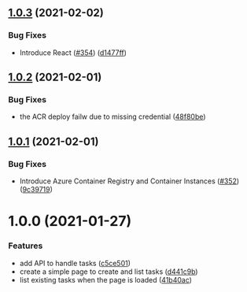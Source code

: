 ## [1.0.3](https://github.com/KengoTODA/gradle-boilerplate/compare/v1.0.2...v1.0.3) (2021-02-02)


### Bug Fixes

* Introduce React ([#354](https://github.com/KengoTODA/gradle-boilerplate/issues/354)) ([d1477ff](https://github.com/KengoTODA/gradle-boilerplate/commit/d1477ff3d925f6da940a70dfae4369fbb05e47c6))

## [1.0.2](https://github.com/KengoTODA/gradle-boilerplate/compare/v1.0.1...v1.0.2) (2021-02-01)


### Bug Fixes

* the ACR deploy failw due to missing credential ([48f80be](https://github.com/KengoTODA/gradle-boilerplate/commit/48f80be8783107b6734ba9518bcd210bc9c02aa4))

## [1.0.1](https://github.com/KengoTODA/gradle-boilerplate/compare/v1.0.0...v1.0.1) (2021-02-01)


### Bug Fixes

* Introduce Azure Container Registry and Container Instances ([#352](https://github.com/KengoTODA/gradle-boilerplate/issues/352)) ([9c39719](https://github.com/KengoTODA/gradle-boilerplate/commit/9c39719ece7bf77b8b1dd7de5c2a8ad725a6e848))

# 1.0.0 (2021-01-27)


### Features

* add API to handle tasks ([c5ce501](https://github.com/KengoTODA/gradle-boilerplate/commit/c5ce50134dce16165d6c783af85a085426162f1d))
* create a simple page to create and list tasks ([d441c9b](https://github.com/KengoTODA/gradle-boilerplate/commit/d441c9b2608705997e79acc71035ad74c2852171))
* list existing tasks when the page is loaded ([41b40ac](https://github.com/KengoTODA/gradle-boilerplate/commit/41b40acbee44e02a4743345769b95dba2ae40f64))
